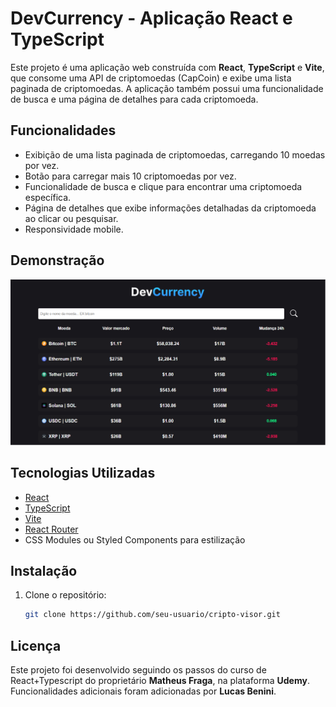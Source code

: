 # DevCurrency - Aplicação React e TypeScript

Este projeto é uma aplicação web construída com **React**, **TypeScript** e **Vite**, que consome uma API de criptomoedas (CapCoin) e exibe uma lista paginada de criptomoedas. A aplicação também possui uma funcionalidade de busca e uma página de detalhes para cada criptomoeda.

## Funcionalidades

- Exibição de uma lista paginada de criptomoedas, carregando 10 moedas por vez.
- Botão para carregar mais 10 criptomoedas por vez.
- Funcionalidade de busca e clique para encontrar uma criptomoeda específica.
- Página de detalhes que exibe informações detalhadas da criptomoeda ao clicar ou pesquisar.
- Responsividade mobile.

## Demonstração

![Demonstração da Aplicação](./img/Sem%20título.png)

## Tecnologias Utilizadas

- [React](https://reactjs.org/)
- [TypeScript](https://www.typescriptlang.org/)
- [Vite](https://vitejs.dev/)
- [React Router](https://reactrouter.com/)
- CSS Modules ou Styled Components para estilização


## Instalação

1. Clone o repositório:
   ```bash
   git clone https://github.com/seu-usuario/cripto-visor.git

## Licença

Este projeto foi desenvolvido seguindo os passos do curso de React+Typescript do proprietário **Matheus Fraga**, na plataforma **Udemy**.
Funcionalidades adicionais foram adicionadas por **Lucas Benini**.

